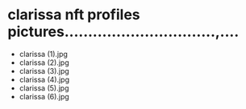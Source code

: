 # clarissa nft profiles pictures................................,....
- clarissa (1).jpg
- clarissa (2).jpg
- clarissa (3).jpg
- clarissa (4).jpg
- clarissa (5).jpg
- clarissa (6).jpg
